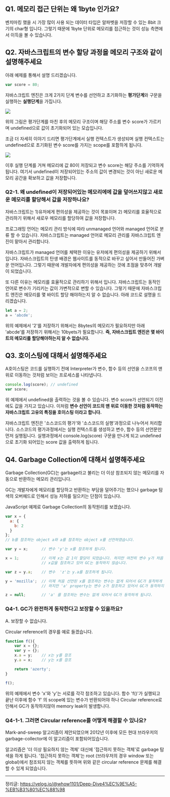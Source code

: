## Q1. 메모리 접근 단위는 왜 1byte 인가요?
벤치마킹 했을 시 가장 많이 사용 되는 데이터 타입은 알파벳을 저장할 수 있는 8bit 크기의 char형 입니다. 그렇기 때문에 1byte 단위로 메모리를 접근하는 것이 성능 측면에서 이득을 볼 수 있습니다.

## Q2. 자바스크립트의 변수 할당 과정을 메모리 구조와 같이 설명해주세요
아래 예제를 통해서 설명 드리겠습니다. 
```js
var score = 80;
```
자바스크립트 엔진은 크게 2가지 단계 변수를 선언하고 초기화하는 **평가단계**와 구문을  실행하는 **실행단계**을 가집니다. 

![](https://images.velog.io/images/whow1101/post/b3fb5a03-c551-4a51-bb5c-34ff86301b41/4-3.png)

위의 그림은 평가단계를 마친 후의 메모리 구조이며 해당 주소를 변수 score가 가르키며 undefined으로 값이 초기화되어 있는 모습입니다.

조금 더 자세히 이야기 드리면 평가단계에서 실행 컨텍스트가 생성되며 실행 컨텍스트는 undefined으로 초기화된 변수 score를 가지는 scope를 포함하게 됩니다.

![](https://images.velog.io/images/whow1101/post/7f15c9e1-b0b2-422a-936c-6749c2466604/4-4.png)

이후 실행 단계를 거쳐 메모리에 값 80이 저장되고 변수 score는 해당 주소를 기억하게 됩니다. 여기서 undefined이 저장되어있는 주소의 값이 변경되는 것이 아닌 새로운 메모리 공간을 확보하고 값을 저장합니다.

### Q2-1. 왜 undefined이 저장되어있는 메모리에에 값을 덮어쓰지않고 새로운 메모리를 할당해서 값을 저장하나요?
자바스크립트는 1)유저에게 편의성을 제공하는 것이 목표이며 2) 메모리를 효율적으로 관리하기 위해서 새로우 메모리를 할당하여 값을 저장합니다.

프로그래밍 언어는 메모리 관리 방식에 따라 unmanaged 언어와 managed 언어로 분류 할 수 있습니다. 자바스크립트는 managed 언어로 메모리 관리를 자바스크립트 엔진이 맡아서 관리합니다. 

자바스크립트가 managed 언어를 체택한 이유는 유저에게 편의성을 제공하기 위해서 입니다. 자바스크립트의 탄생 배경은 웹사이트를 동적으로 바꾸고 싶어서 만들어진 가벼운 언어입니다. 그렇기 때문에 개발자에게 편의성을 제공하는 것에 초점을 맞추어 개발이 되었습니다.

또 다른 이유는 메모리를 효율적으로 관리하기 위해서 입니다. 자바스크립트는 동적인 언어로 변수가 기리키는 값이 가변적으로 변할 수 있습니다. 그렇기 때문에 자바스크립트 엔진은 메모리를 몇 바이트 할당 해야하는지 알 수 없습니다. 아래 코드로 설명을 드리겠습니다.

```js
let a = 2;
a = 'abcde';
```

위의 예제에서 '2'를 저장하기 위해서는 8bytes의 메모리가 필요하지만 아래 'abcde'를  저장하기 위해서는 10byets가 필요합니다. **즉, 자바스크립트 엔진은 몇 바이트의 메모리를 할당해야하는지 알 수 없습니다.** 

## Q3. 호이스팅에 대해서 설명해주세요
A호이스팅은 코드를 실행하기 전에 Interpreter가 변수, 함수 등의 선언을 스코프의 맨 위로 이동하는 것처럼 보이는 프로세스를 나타냅니다.

```js
console.log(score); // undefined
var score;
```
위 예제에서 undefined을 출력하는 것을 볼 수 있습니다. 변수 score가 선언되기 이전에도 값을 가지고 있습니다. 이처럼 **변수 선언이 코드의 맨 위로 이동한 것처럼 동작하는 자바스크립트 고유의 특징을 호이스팅 이라고 합니다.**

자바스크립트 엔진은 '소스코드의 평가'와 '소스코드의 실행'과정으로 나누어서 처리합니다. 소스코드의 평가과정에서는 실행 컨텍스트를 생성하고 변수, 함수 등의 선언문만 먼저 실행됩니다. 실행과정에서 console.log(score) 구문을 만나게 되고 undefined으로 초기화 되어있는 score 값을 출력하게 됩니다.

## Q4. Garbage Collection에 대해서 설명해주세요
Garbage Collection(GC)는 garbage라고 불리는 더 이상 참조되지 않는 메모리를 자동으로 반환하는 메모리 관리입니다.

GC는 개발자에게 메모리를 할당하고 반환하는 부담을 덜어주기는 했으나 garbage 탐색의 오버헤드로 인해서 성능 저하를 일으키는 단점이 있습니다. 

JavaScript 예제로 Garbage Collection의 동작원리를 보겠습니다.
```js
var x = {
  a: {
    b: 2
  }
};
// b를 참조하는 object a와 a를 참조하는 object x를 선언하였습니다.

var y = x;      // 변수 'y'는 x를 참조하게 됩니다.

x = 1;          // 이제 x는 값 1이 할당이 되었습니다. 하지만 여전히 변수 y가 처음 선언된 
                // x값을 참조하고 있어 GC는 동작하지 않습니다.

var z = y.a;    // 변수  'z'는 y.a를 참조하게 됩니다.

y = 'mozilla';  // 이제 처음 선언된 x를 참조하는 변수는 없게 되어서 GC가 동작하게 됩니다. 
                // 하지만 'a' property는 변수 z가 참조하고 있어서 GC가 동작하지 않습니다.

z = null;       // 'a' 를 참조하는 변수는 없게 되어서 GC가 동작하게 됩니다.
```

### Q4-1. GC가 완전하게 동작한다고 보장할 수 있을까요?
A. 보장할 수 없습니다.

Circular reference의 경우를 예로 들겠습니다.
```js
function f(){
    var x = {};
    var y = {};
    x.a = y;    // x는 y를 참조
    y.a = x;    // y는 x를 참조

    return 'azerty';
}

f();
```
위의 예제에서 변수 'x'와 'y'는 서로를 각각 참조하고 있습니다. 함수 'f()'가 실행되고 끝난 이후에 함수 'f' 의 scope에 있는 변수가 반환되어야 하나 Circular reference로 인해서 GC가 동작하지않아 memory leak이 발생합니다.

### Q4-1-1. 그러면 Circular reference를 어떻게 해결할 수 있나요?
Mark-and-sweep 알고리즘이 제안되었으며 2012년 이후에 모든 현대 브라우저의 garbage-collector에 이 알고리즘이 포함되어있습니다.

알고리즘은 '더 이상 필요하지 않는 객체' 대신에 '접근하지 못하는 객체'로 garbage 탐색을 하게 됩니다. '접근하지 못하는 객체'는 root (브라우저의 경우 window 또는 global)에서 참조되지 않는 객체를 뜻하며 위와 같은 circular reference 문제를 해결할 수 있게 되었습니다.

------
정리글: https://velog.io/@whow1101/Deep-Dive4%EC%9E%A5-%EB%B3%80%EC%88%98
